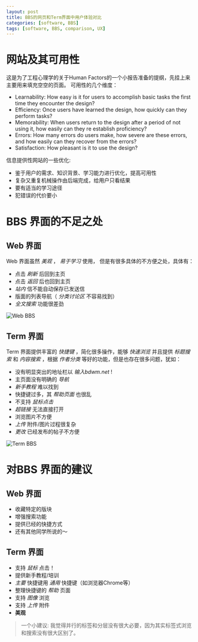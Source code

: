 ```yaml
---
layout: post
title: BBS的网页和Term界面中用户体验对比
categories: [software, BBS]
tags: [software, BBS, comparison, UX]
---
```


网站及其可用性
========

这是为了工程心理学的关于Human Factors的一个小报告准备的提纲，先挂上来主要用来填充空空的页面。
可用性的几个维度：

 - Learnability: How easy is it for users to accomplish basic tasks the first time they encounter the design?
 - Efficiency: Once users have learned the design, how quickly can they perform tasks?
 - Memorability: When users return to the design after a period of not using it, how easily can they re establish proficiency?
 - Errors: How many errors do users make, how severe are these errors, and how easily can they recover from the errors?
 - Satisfaction: How pleasant is it to use the design?


信息提供性网站的一些优化:

 - 鉴于用户的需求、知识背景、学习能力进行优化，提高可用性
 - 复杂又重复机械操作由后端完成，给用户只看结果
 - 要有适当的学习途径
 - 犯错误的代价要小



BBS 界面的不足之处
=================

Web 界面
-----------

Web 界面虽然 *美观* ， *易于学习* 使用，
但是有很多具体的不方便之处，具体有：

 - 点击 *刷新* 后回到主页
 - 点击 *返回* 后也回到主页
 - *站内* 信不能自动保存已发送信
 - 版面的列表导航（ *分类讨论区* 不容易找到）
 - *全文搜索* 功能很差劲

![Web BBS][web]

Term 界面
--------

Term 界面提供丰富的 *快捷键* ，简化很多操作，能够 *快速浏览*
并且提供 *标题搜索* 和 *内容搜索* ，根据 *作者分类* 
等好的功能，但是也存在很多问题，犹如：

 - 没有明显突出的地址栏以 *输入bdwm.net* !
 - 主页面没有明确的 *导航*
 - *新手教程* 难以找到
 - 快捷键过多，其 *帮助页面* 也很乱
 - 不支持 *鼠标点击* 
 - *超链接* 无法直接打开
 - 浏览图片不方便
 - *上传* 附件/图片过程很复杂
 - *更改* 已经发布的帖子不方便


![Term BBS][term]

对BBS 界面的建议
===============

Web 界面
-------

 - 收藏特定的版块
 - 增强搜索功能
 - 提供已经的快捷方式
 - 还有其他同学所说的～


Term 界面
--------

 - 支持 *鼠标* 点击！
 - 提供新手教程/培训
 - *主要* 快捷键用 *通用* 快捷键（如浏览器Chrome等）
 - 整理快捷键的 *帮助* 页面
 - 支持 *图像* 浏览
 - 支持 *上传* 附件
 - **美观**


 > 一个小建议: 我觉得并行的标签和分层没有很大必要，因为其实标签式浏览
和搜索没有很大区别了。

[web]: /media/image/Web.png
[term]: /media/image/Term.png
